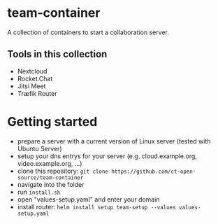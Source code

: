 # team-container

A collection of containers to start a collaboration server.

## Tools in this collection

* Nextcloud
* Rocket.Chat
* Jitsi Meet
* Træfik Router

# Getting started

* prepare a server with a current version of Linux server (tested with Ubuntu Server)
* setup your dns entrys for your server (e.g. cloud.example.org, video.example.org, ...)
* clone this repository: `git clone https://github.com/ct-open-source/team-container`
* navigate into the folder
* run `install.sh`
* open "values-setup.yaml" and enter your domain
* install router: `helm install setup team-setup --values values-setup.yaml`
